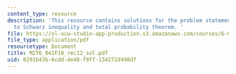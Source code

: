 ```yaml
---
content_type: resource
description: 'This resource contains solutions for the problem statements related
  to Schwarz inequality and total probability theorem. '
file: https://ol-ocw-studio-app-production.s3.amazonaws.com/courses/6-041-probabilistic-systems-analysis-and-applied-probability-fall-2010/0291b43b6cddde48f9ff134272d498d7_MIT6_041F10_rec12_sol.pdf
file_type: application/pdf
resourcetype: Document
title: MIT6_041F10_rec12_sol.pdf
uid: 0291b43b-6cdd-de48-f9ff-134272d498d7
---
```


